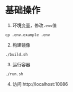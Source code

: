 # 基础操作
1. 环境变量，修改`.env`值
```
cp .env.example .env
```
2. 构建镜像
```
./build.sh
```
3. 运行容器
```
./run.sh
```
4. 访问 http://localhost:10086 

